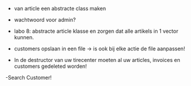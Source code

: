 - van article een abstracte class maken

- wachtwoord voor admin?

- labo 8: abstracte article klasse en zorgen dat alle artikels in 1 vector kunnen.

- customers opslaan in een file -> is ook bij elke actie de file aanpassen!

- In de destructor van uw tirecenter moeten al uw articles, invoices en customers gedeleted worden!

-Search Customer!